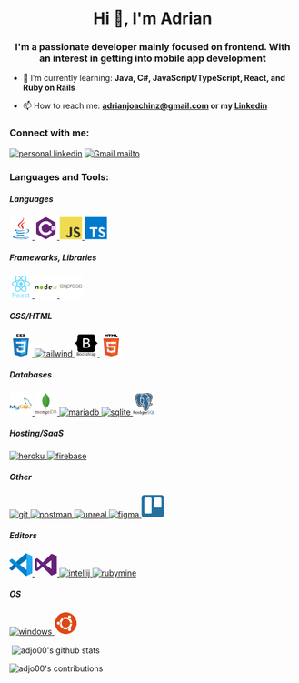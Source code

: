 
<h1 align="center">Hi 👋, I'm Adrian</h1>

  

<h3 align="center">I'm a passionate developer mainly focused on frontend. With an interest in getting into mobile app development</h3>


- 🌱 I’m currently learning: **Java, C#, JavaScript/TypeScript, React, and Ruby on Rails**

  

- 📫 How to reach me: **[adrianjoachinz@gmail.com](mailto:youremail@example.com) or my [Linkedin](https://linkedin.com/in/adrianjoachin)**

  

<h3 align="left">Connect with me:</h3>

  

<p align="left">

  

<a href="https://linkedin.com/in/adrianjoachin"  target="blank"><img align="center"  src="https://raw.githubusercontent.com/rahuldkjain/github-profile-readme-generator/master/src/images/icons/Social/linked-in-alt.svg"  alt="personal linkedin"  height="30"  width="40" /></a>  <a href="mailto:adrianjoachinz@gmail.com"  target="blank">  <img align="center"  src="https://upload.wikimedia.org/wikipedia/commons/thumb/7/7e/Gmail_icon_%282020%29.svg/120px-Gmail_icon_%282020%29.svg.png?20221017173631"  alt="Gmail mailto"  height="30"  width="40" /></a>

  

</p>

  

<h3 align="left">Languages and Tools:</h3>

  

<h5 align="left">Languages</h5>

<a href="https://www.java.com"  target="_blank"  rel="noreferrer">  <img src="https://raw.githubusercontent.com/devicons/devicon/master/icons/java/java-original.svg"  alt="java"  width="40"  height="40"/>  </a>      <a href="https://dotnet.microsoft.com/en-us/languages/csharp" target="_blank" rel="noreferrer"> <img src="https://raw.githubusercontent.com/devicons/devicon/master/icons/csharp/csharp-plain.svg" alt="csharp" width="40" height="40" />       <a href="https://developer.mozilla.org/en-US/docs/Web/JavaScript"  target="_blank"  rel="noreferrer">  <img src="https://raw.githubusercontent.com/devicons/devicon/master/icons/javascript/javascript-original.svg"  alt="javascript"  width="40"  height="40"/>  </a>  <a href="https://www.typescriptlang.org/"  target="_blank"  rel="noreferrer">  <img src="https://raw.githubusercontent.com/devicons/devicon/master/icons/typescript/typescript-original.svg"  alt="typescript"  width="40"  height="40"/>  </a>

  
  

<h5 align="left">Frameworks, Libraries</h5>

<a href="https://reactjs.org/"  target="_blank"  rel="noreferrer">  <img src="https://raw.githubusercontent.com/devicons/devicon/master/icons/react/react-original-wordmark.svg"  alt="react"  width="40"  height="40"/>  </a>  <a href="https://nodejs.org"  target="_blank"  rel="noreferrer">  <img src="https://raw.githubusercontent.com/devicons/devicon/master/icons/nodejs/nodejs-original-wordmark.svg"  alt="nodejs"  width="40"  height="40"/>  </a>  <a href="https://expressjs.com"  target="_blank"  rel="noreferrer">  <img src="https://raw.githubusercontent.com/devicons/devicon/master/icons/express/express-original-wordmark.svg"  alt="express"  width="40"  height="40"/>  </a>

  

<h5 align="left">CSS/HTML</h5>

<a href="https://www.w3schools.com/css/"  target="_blank"  rel="noreferrer">  <img src="https://raw.githubusercontent.com/devicons/devicon/master/icons/css3/css3-original-wordmark.svg"  alt="css3"  width="40"  height="40"/>  </a>  <a href="https://tailwindcss.com/"  target="_blank"  rel="noreferrer">  <img src="https://www.vectorlogo.zone/logos/tailwindcss/tailwindcss-icon.svg"  alt="tailwind"  width="40"  height="40"/>  </a>  <a href="https://getbootstrap.com"  target="_blank"  rel="noreferrer">  <img src="https://raw.githubusercontent.com/devicons/devicon/master/icons/bootstrap/bootstrap-plain-wordmark.svg"  alt="bootstrap"  width="40"  height="40"/>  </a>  <img src="https://raw.githubusercontent.com/devicons/devicon/master/icons/html5/html5-original-wordmark.svg"  alt="html5"  width="40"  height="40"/>  </a>

  

<h5 align="left">Databases</h5>

  

<a href="https://www.mysql.com/"  target="_blank"  rel="noreferrer">  <img src="https://raw.githubusercontent.com/devicons/devicon/master/icons/mysql/mysql-original-wordmark.svg"  alt="mysql"  width="40"  height="40"/>  </a>  <a href="https://www.mongodb.com/"  target="_blank"  rel="noreferrer">  <img src="https://raw.githubusercontent.com/devicons/devicon/master/icons/mongodb/mongodb-original-wordmark.svg"  alt="mongodb"  width="40"  height="40"/>  </a>  <a href="https://mariadb.org/"  target="_blank"  rel="noreferrer">  <img src="https://www.vectorlogo.zone/logos/mariadb/mariadb-icon.svg"  alt="mariadb"  width="40"  height="40">  </a>  <a href="https://www.sqlite.org/"  target="_blank"  rel="noreferrer">  <img src="https://www.vectorlogo.zone/logos/sqlite/sqlite-icon.svg"  alt="sqlite"  width="40"  height="40"/>  </a>  <a href="https://www.postgresql.org"  target="_blank"  rel="noreferrer">  <img src="https://raw.githubusercontent.com/devicons/devicon/master/icons/postgresql/postgresql-original-wordmark.svg"  alt="postgresql"  width="40"  height="40"/>  </a>

  
  
  

<h5 align="left">Hosting/SaaS</h5>

  

<a href="https://heroku.com"  target="_blank"  rel="noreferrer">  <img src="https://www.vectorlogo.zone/logos/heroku/heroku-icon.svg"  alt="heroku"  width="40"  height="40"/>  </a>  <a href="https://www.w3.org/html/"  target="_blank"  rel="noreferrer">  <a href="https://firebase.google.com/"  target="_blank"  rel="noreferrer">  <img src="https://www.vectorlogo.zone/logos/firebase/firebase-icon.svg"  alt="firebase"  width="40"  height="40"/>  </a>

  

<h5 align="left">Other</h5>

<a href="https://git-scm.com/"  target="_blank"  rel="noreferrer">  <img src="https://www.vectorlogo.zone/logos/git-scm/git-scm-icon.svg"  alt="git"  width="40"  height="40"/>  </a>  <a href="https://postman.com"  target="_blank"  rel="noreferrer">  <img src="https://www.vectorlogo.zone/logos/getpostman/getpostman-icon.svg"  alt="postman"  width="40"  height="40"/>  </a>  <a href="https://unrealengine.com/"  target="_blank"  rel="noreferrer">  <img src="https://raw.githubusercontent.com/kenangundogan/fontisto/036b7eca71aab1bef8e6a0518f7329f13ed62f6b/icons/svg/brand/unreal-engine.svg"  alt="unreal"  width="40"  height="40"/>  </a>  <a href="https://www.figma.com/"  target="_blank"  rel="noreferrer">  <img src="https://www.vectorlogo.zone/logos/figma/figma-icon.svg"  alt="figma"  width="40"  height="40"/>  </a>  <a href="https://trello.com/"  target="_blank"  rel="noreferrer">  <img src="https://raw.githubusercontent.com/devicons/devicon/master/icons/trello/trello-plain.svg"  alt="trello"  width="40"  height="40"/>  </a>

  

<h5 align="left">Editors</h5>

<a href="https://code.visualstudio.com/"  target="_blank"  rel="noreferrer">  <img src="https://raw.githubusercontent.com/devicons/devicon/master/icons/vscode/vscode-original.svg"  alt="vscode"  width="40"  height="40"/>  </a>      <a href="https://visualstudio.microsoft.com/" target="_blank" rel="noreferrer">  <img src="https://raw.githubusercontent.com/devicons/devicon/master/icons/visualstudio/visualstudio-plain.svg" alt="visual studio" width="40" height="40">     <a href="https://www.jetbrains.com/idea/"  target="_blank"  rel="noreferrer">  <img src="https://resources.jetbrains.com/storage/products/company/brand/logos/IntelliJ_IDEA_icon.png"  alt="intellij"  width="40"  height="40"/>  </a>  <a href="https://www.jetbrains.com/ruby/"  target="_blank"  rel="noreferrer">  <img src="https://resources.jetbrains.com/storage/products/company/brand/logos/RubyMine_icon.png"  alt="rubymine"  width="40"  height="40"/>  </a>

  
  
  

<h5 align="left">OS</h5>

  

<a href="https://www.microsoft.com/en-us/windows?r=1"  target="_blank"  rel="noreferrer">  <img src="https://upload.wikimedia.org/wikipedia/commons/thumb/5/5f/Windows_logo_-_2012.svg/1024px-Windows_logo_-_2012.svg.png"  alt="windows"  width="40"  height="40"/>  </a>  <a href="https://ubuntu.com/"  target="_blank"  rel="noreferrer">  <img src="https://raw.githubusercontent.com/devicons/devicon/master/icons/ubuntu/ubuntu-plain.svg"  alt="ubuntu"  width="40"  height="40"/>  </a>

  

<p>&nbsp;<img align="center"  src="https://github-readme-stats.vercel.app/api?username=adjo00&show_icons=true&theme=dark&title_color=ffffff&text_color=fffafa&hide_border=true&locale=en"  alt="adjo00's github stats" /></p>

  

<p><img align="center"  src="https://github-readme-streak-stats.herokuapp.com/?user=adjo00&theme=dark"  alt="adjo00's contributions" /></p
